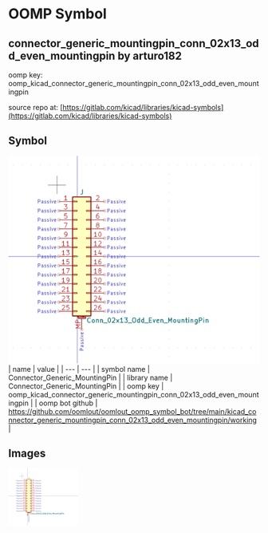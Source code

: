 # OOMP Symbol  
## connector_generic_mountingpin_conn_02x13_odd_even_mountingpin  by arturo182  
  
oomp key: oomp_kicad_connector_generic_mountingpin_conn_02x13_odd_even_mountingpin  
  
source repo at: [https://gitlab.com/kicad/libraries/kicad-symbols](https://gitlab.com/kicad/libraries/kicad-symbols)  
## Symbol  
  
[![working.png](working_600.png)](working.png)  
| name | value | 
| --- | --- | 
| symbol name | Connector_Generic_MountingPin | 
| library name | Connector_Generic_MountingPin | 
| oomp key | oomp_kicad_connector_generic_mountingpin_conn_02x13_odd_even_mountingpin | 
| oomp bot github | https://github.com/oomlout/oomlout_oomp_symbol_bot/tree/main/kicad_connector_generic_mountingpin_conn_02x13_odd_even_mountingpin/working | 
## Images  
  
[![working.png](working_140.png)](working.png)  
